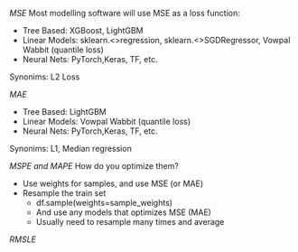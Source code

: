 *MSE*
Most modelling software will use MSE as a loss function:

- Tree Based: XGBoost, LightGBM
- Linear Models: sklearn.<>regression, sklearn.<>SGDRegressor, Vowpal Wabbit (quantile loss)
- Neural Nets: PyTorch,Keras, TF, etc.

Synonims: L2 Loss

*MAE*

- Tree Based: LightGBM
- Linear Models: Vowpal Wabbit (quantile loss)
- Neural Nets: PyTorch,Keras, TF, etc.

Synonims: L1, Median regression

*MSPE and MAPE*
How do you optimize them?
- Use weights for samples, and use MSE (or MAE)
- Resample the train set
   - df.sample(weights=sample_weights)
   - And use any models that optimizes MSE (MAE)
   - Usually need to resample many times and average

*RMSLE*

